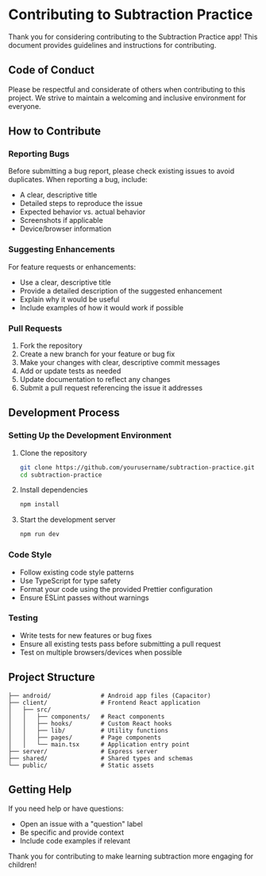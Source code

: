 # Contributing to Subtraction Practice

Thank you for considering contributing to the Subtraction Practice app! This document provides guidelines and instructions for contributing.

## Code of Conduct

Please be respectful and considerate of others when contributing to this project. We strive to maintain a welcoming and inclusive environment for everyone.

## How to Contribute

### Reporting Bugs

Before submitting a bug report, please check existing issues to avoid duplicates. When reporting a bug, include:

- A clear, descriptive title
- Detailed steps to reproduce the issue
- Expected behavior vs. actual behavior
- Screenshots if applicable
- Device/browser information

### Suggesting Enhancements

For feature requests or enhancements:

- Use a clear, descriptive title
- Provide a detailed description of the suggested enhancement
- Explain why it would be useful
- Include examples of how it would work if possible

### Pull Requests

1. Fork the repository
2. Create a new branch for your feature or bug fix
3. Make your changes with clear, descriptive commit messages
4. Add or update tests as needed
5. Update documentation to reflect any changes
6. Submit a pull request referencing the issue it addresses

## Development Process

### Setting Up the Development Environment

1. Clone the repository
   ```bash
   git clone https://github.com/yourusername/subtraction-practice.git
   cd subtraction-practice
   ```

2. Install dependencies
   ```bash
   npm install
   ```

3. Start the development server
   ```bash
   npm run dev
   ```

### Code Style

- Follow existing code style patterns
- Use TypeScript for type safety
- Format your code using the provided Prettier configuration
- Ensure ESLint passes without warnings

### Testing

- Write tests for new features or bug fixes
- Ensure all existing tests pass before submitting a pull request
- Test on multiple browsers/devices when possible

## Project Structure

```
├── android/              # Android app files (Capacitor)
├── client/               # Frontend React application
│   ├── src/
│   │   ├── components/   # React components
│   │   ├── hooks/        # Custom React hooks
│   │   ├── lib/          # Utility functions
│   │   ├── pages/        # Page components
│   │   └── main.tsx      # Application entry point
├── server/               # Express server
├── shared/               # Shared types and schemas
└── public/               # Static assets
```

## Getting Help

If you need help or have questions:

- Open an issue with a "question" label
- Be specific and provide context
- Include code examples if relevant

Thank you for contributing to make learning subtraction more engaging for children!